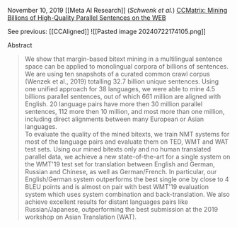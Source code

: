 November 10, 2019
[[Meta AI Research]] (*Schwenk et al.*)
[CCMatrix: Mining Billions of High-Quality Parallel Sentences on the WEB](https://arxiv.org/abs/1911.04944)



See previous: [[CCAligned]]
![[Pasted image 20240722174105.png]]


Abstract
> We show that margin-based bitext mining in a multilingual sentence space can be applied to monolingual corpora of billions of sentences. We are using ten snapshots of a curated common crawl corpus (Wenzek et al., 2019) totalling 32.7 billion unique sentences. Using one unified approach for 38 languages, we were able to mine 4.5 billions parallel sentences, out of which 661 million are aligned with English. 20 language pairs have more then 30 million parallel sentences, 112 more then 10 million, and most more than one million, including direct alignments between many European or Asian languages.  
> To evaluate the quality of the mined bitexts, we train NMT systems for most of the language pairs and evaluate them on TED, WMT and WAT test sets. Using our mined bitexts only and no human translated parallel data, we achieve a new state-of-the-art for a single system on the WMT'19 test set for translation between English and German, Russian and Chinese, as well as German/French. In particular, our English/German system outperforms the best single one by close to 4 BLEU points and is almost on pair with best WMT'19 evaluation system which uses system combination and back-translation. We also achieve excellent results for distant languages pairs like Russian/Japanese, outperforming the best submission at the 2019 workshop on Asian Translation (WAT).